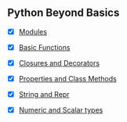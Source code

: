 ## Python Beyond Basics

- [x] [Modules](./modules-organizing-programs)
- [x] [Basic Functions](./basic-functions)
- [x] [Closures and Decorators](./closures-decorators)
- [x] [Properties and Class Methods](./properties-and-class-methods)
- [x] [String and Repr](./strings-repr)
- [x] [Numeric and Scalar types](./numerica-scalar-types)







